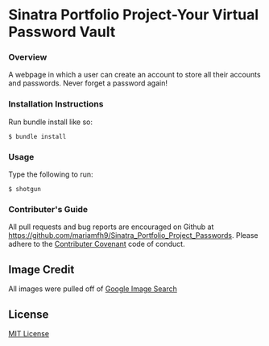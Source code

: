 # Sinatra Portfolio Project-Your Virtual Password Vault
### Overview

A webpage in which a user can create an account to store all their accounts and passwords. Never forget a password again!


### Installation Instructions

Run bundle install like so: 

```
$ bundle install 

```

### Usage

Type the following to run: 

```
$ shotgun
```

### Contributer's Guide

All pull requests and bug reports are encouraged on Github at https://github.com/mariamfh9/Sinatra_Portfolio_Project_Passwords. Please adhere to the [Contributer Covenant](https://www.contributor-covenant.org/version/1/4/code-of-conduct/) code of conduct. 

## Image Credit 

All images were pulled off of [Google Image Search](https://images.google.com/)

## License

[MIT License](https://opensource.org/licenses/MIT)
